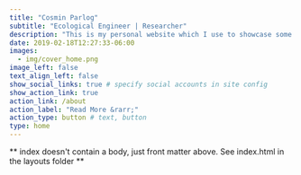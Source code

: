 ```yaml
---
title: "Cosmin Parlog"
subtitle: "Ecological Engineer | Researcher"
description: "This is my personal website which I use to showcase some of my finished projects and where I share my learning journey into various STEM topics and skills"
date: 2019-02-18T12:27:33-06:00
images:
  - img/cover_home.png
image_left: false
text_align_left: false
show_social_links: true # specify social accounts in site config
show_action_link: true
action_link: /about
action_label: "Read More &rarr;"
action_type: button # text, button
type: home
---
```


** index doesn't contain a body, just front matter above.
See index.html in the layouts folder **
